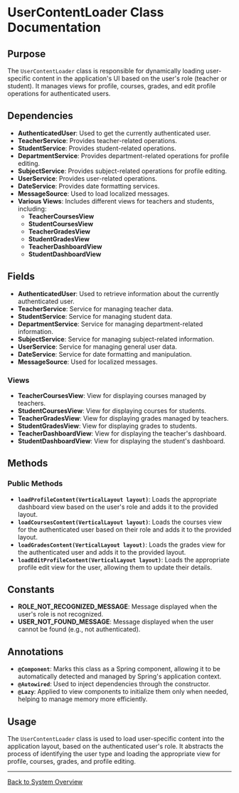 # UserContentLoader Class Documentation

## Purpose

The `UserContentLoader` class is responsible for dynamically loading user-specific content in the application's UI based on the user's role (teacher or student). It manages views for profile, courses, grades, and edit profile operations for authenticated users.

## Dependencies

- **AuthenticatedUser**: Used to get the currently authenticated user.
- **TeacherService**: Provides teacher-related operations.
- **StudentService**: Provides student-related operations.
- **DepartmentService**: Provides department-related operations for profile editing.
- **SubjectService**: Provides subject-related operations for profile editing.
- **UserService**: Provides user-related operations.
- **DateService**: Provides date formatting services.
- **MessageSource**: Used to load localized messages.
- **Various Views**: Includes different views for teachers and students, including:
    - **TeacherCoursesView**
    - **StudentCoursesView**
    - **TeacherGradesView**
    - **StudentGradesView**
    - **TeacherDashboardView**
    - **StudentDashboardView**

## Fields

- **AuthenticatedUser**: Used to retrieve information about the currently authenticated user.
- **TeacherService**: Service for managing teacher data.
- **StudentService**: Service for managing student data.
- **DepartmentService**: Service for managing department-related information.
- **SubjectService**: Service for managing subject-related information.
- **UserService**: Service for managing general user data.
- **DateService**: Service for date formatting and manipulation.
- **MessageSource**: Used for localized messages.

### Views

- **TeacherCoursesView**: View for displaying courses managed by teachers.
- **StudentCoursesView**: View for displaying courses for students.
- **TeacherGradesView**: View for displaying grades managed by teachers.
- **StudentGradesView**: View for displaying grades to students.
- **TeacherDashboardView**: View for displaying the teacher's dashboard.
- **StudentDashboardView**: View for displaying the student's dashboard.

## Methods

### Public Methods

- **`loadProfileContent(VerticalLayout layout)`**: Loads the appropriate dashboard view based on the user's role and adds it to the provided layout.
- **`loadCoursesContent(VerticalLayout layout)`**: Loads the courses view for the authenticated user based on their role and adds it to the provided layout.
- **`loadGradesContent(VerticalLayout layout)`**: Loads the grades view for the authenticated user and adds it to the provided layout.
- **`loadEditProfileContent(VerticalLayout layout)`**: Loads the appropriate profile edit view for the user, allowing them to update their details.

## Constants

- **ROLE_NOT_RECOGNIZED_MESSAGE**: Message displayed when the user's role is not recognized.
- **USER_NOT_FOUND_MESSAGE**: Message displayed when the user cannot be found (e.g., not authenticated).

## Annotations

- **`@Component`**: Marks this class as a Spring component, allowing it to be automatically detected and managed by Spring's application context.
- **`@Autowired`**: Used to inject dependencies through the constructor.
- **`@Lazy`**: Applied to view components to initialize them only when needed, helping to manage memory more efficiently.

## Usage

The `UserContentLoader` class is used to load user-specific content into the application layout, based on the authenticated user's role. It abstracts the process of identifying the user type and loading the appropriate view for profile, courses, grades, and profile editing.

---

[Back to System Overview](../system-overview.md)